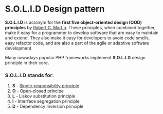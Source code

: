 # S.O.L.I.D Design pattern 

**S.O.L.I.D** is acronym for the **first five object-oriented design (OOD) principles** by [Robert C. Martin](https://en.wikipedia.org/wiki/Robert_C._Martin).
These principles, when combined together, make it easy for a programmer to develop software that are easy to maintain and extend. They also make it easy for developers to avoid code smells, easy refactor code, and are also a part of the agile or adaptive software development.    

Many nowadays popular PHP frameworks implement **S.O.L.I.D** design principle in their core.   

### S.O.L.I.D stands for:

1. **S** - [Single-responsibility principle](./SingleResponsibility) 
2. **O** - Open-closed principe 
3. **L** - Liskov substitution principle
4. **I** - Interface segregation principle
5. **D** - Dependency Inversion  principle
 